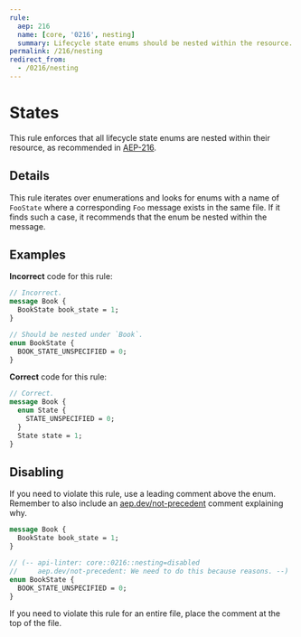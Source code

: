 ```yaml
---
rule:
  aep: 216
  name: [core, '0216', nesting]
  summary: Lifecycle state enums should be nested within the resource.
permalink: /216/nesting
redirect_from:
  - /0216/nesting
---
```


# States

This rule enforces that all lifecycle state enums are nested within their
resource, as recommended in [AEP-216][].

## Details

This rule iterates over enumerations and looks for enums with a name of
`FooState` where a corresponding `Foo` message exists in the same file. If it
finds such a case, it recommends that the enum be nested within the message.

## Examples

**Incorrect** code for this rule:

```proto
// Incorrect.
message Book {
  BookState book_state = 1;
}

// Should be nested under `Book`.
enum BookState {
  BOOK_STATE_UNSPECIFIED = 0;
}
```

**Correct** code for this rule:

```proto
// Correct.
message Book {
  enum State {
    STATE_UNSPECIFIED = 0;
  }
  State state = 1;
}
```

## Disabling

If you need to violate this rule, use a leading comment above the enum.
Remember to also include an [aep.dev/not-precedent][] comment explaining why.

```proto
message Book {
  BookState book_state = 1;
}

// (-- api-linter: core::0216::nesting=disabled
//     aep.dev/not-precedent: We need to do this because reasons. --)
enum BookState {
  BOOK_STATE_UNSPECIFIED = 0;
}
```

If you need to violate this rule for an entire file, place the comment at the
top of the file.

[aep-216]: https://aep.dev/216
[aep.dev/not-precedent]: https://aep.dev/not-precedent

